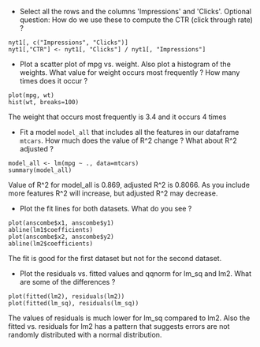 * Select all the rows and the columns 'Impressions' and 'Clicks'. Optional
question: How do we use  these to compute the CTR (click through rate) ?
```
nyt1[, c("Impressions", "Clicks")]
nyt1[,"CTR"] <- nyt1[, "Clicks"] / nyt1[, "Impressions"]
```

* Plot a scatter plot of mpg vs. weight. Also plot a histogram of the weights.
 What value for weight occurs most frequently ? How many times does it occur ?

```
plot(mpg, wt)
hist(wt, breaks=100)
```
The weight that occurs most frequently is 3.4 and it occurs 4 times


* Fit a model `model_all` that includes all the features in our dataframe
 `mtcars`. How much does the value of R^2 change ? What about R^2 adjusted ?

```
model_all <- lm(mpg ~ ., data=mtcars)
summary(model_all)
```
Value of R^2 for model_all is 0.869, adjusted R^2 is 0.8066. As you include more
features R^2 will increase, but adjusted R^2 may decrease.


* Plot the fit lines for both datasets. What do you see ?
```
plot(anscombe$x1, anscombe$y1)
abline(lm1$coefficients)
plot(anscombe$x2, anscombe$y2)
abline(lm2$coefficients)
```
The fit is good for the first dataset but not for the second dataset.


* Plot the residuals vs. fitted values and qqnorm for lm_sq and lm2. What are some
of the differences ?
```
plot(fitted(lm2), residuals(lm2))
plot(fitted(lm_sq), residuals(lm_sq))
```

The values of residuals is much lower for lm_sq compared to lm2. Also the fitted
vs. residuals for lm2 has a pattern that suggests errors are not randomly
distributed with a normal distribution.
